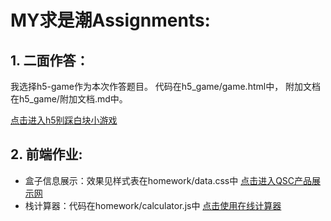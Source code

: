 # MY求是潮Assignments:

## 1. 二面作答：
我选择h5-game作为本次作答题目。
代码在h5_game/game.html中，
附加文档在h5_game/附加文档.md中。

[点击进入h5别踩白块小游戏](https://winfred666.github.io/AnswerToQSCTech/h5_game/game)

## 2. 前端作业:
- 盒子信息展示：效果见样式表在homework/data.css中
    [点击进入QSC产品展示网](https://winfred666.github.io/AnswerToQSCTech/Homework/InfoOfQSCSoftware/data)
- 栈计算器：代码在homework/calculator.js中
    [点击使用在线计算器](https://winfred666.github.io/AnswerToQSCTech/Homework/Crude_Calculator/calculator)
